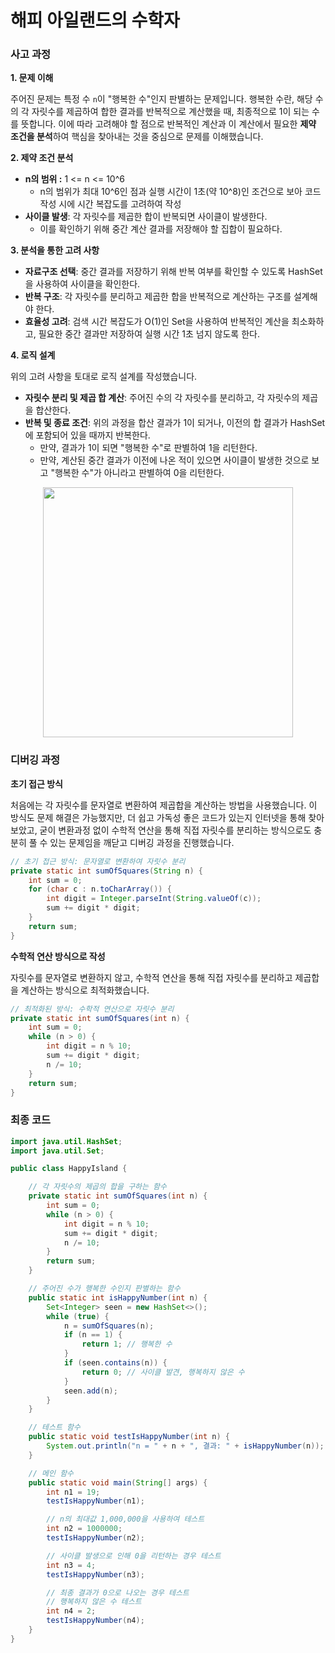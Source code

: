 # 해피 아일랜드의 수학자

### 사고 과정
**1. 문제 이해**

주어진 문제는 특정 수 `n`이 "행복한 수"인지 판별하는 문제입니다. 행복한 수란, 해당 수의 각 자릿수를 제곱하여 합한 결과를 반복적으로 계산했을 때, 최종적으로 1이 되는 수를 뜻합니다. 이에 따라 고려해야 할 점으로 반복적인 계산과 이 계산에서 필요한 **제약 조건을 분석**하여 핵심을 찾아내는 것을 중심으로 문제를 이해했습니다.

**2. 제약 조건 분석**

- **n의 범위 :** 1 <= n <= 10^6
    - n의 범위가 최대 10^6인 점과 실행 시간이 1초(약 10^8)인 조건으로 보아 코드 작성 시에 시간 복잡도를 고려하여 작성
- **사이클 발생**: 각 자릿수를 제곱한 합이 반복되면 사이클이 발생한다.
    - 이를 확인하기 위해 중간 계산 결과를 저장해야 할 집합이 필요하다.

**3. 분석을 통한 고려 사항**

- **자료구조 선택**: 중간 결과를 저장하기 위해 반복 여부를 확인할 수 있도록 HashSet을 사용하여 사이클을 확인한다.
- **반복 구조**: 각 자릿수를 분리하고 제곱한 합을 반복적으로 계산하는 구조를 설계해야 한다.
- **효율성 고려**: 검색 시간 복잡도가 O(1)인 Set을 사용하여 반복적인 계산을 최소화하고, 필요한 중간 결과만 저장하여 실행 시간 1초 넘지 않도록 한다.

**4. 로직 설계**

위의 고려 사항을 토대로 로직 설계를 작성했습니다.

- **자릿수 분리 및 제곱 합 계산**: 주어진 수의 각 자릿수를 분리하고, 각 자릿수의 제곱을 합산한다.
- **반복 및 종료 조건**: 위의 과정을 합산 결과가 1이 되거나, 이전의 합 결과가 HashSet에 포함되어 있을 때까지 반복한다.
    - 만약, 결과가 1이 되면 "행복한 수"로 판별하여 1을 리턴한다.
    - 만약, 계산된 중간 결과가 이전에 나온 적이 있으면 사이클이 발생한 것으로 보고 "행복한 수"가 아니라고 판별하여 0을 리턴한다.

<p align="center">
 <img src="https://github.com/dnzp75/bootagit-mission/assets/105201451/4b5bec1c-6615-455b-ac57-bf1ded9bd4db.png" width="400" height="400"/>
</p>

### 디버깅 과정

**초기 접근 방식**

처음에는 각 자릿수를 문자열로 변환하여 제곱합을 계산하는 방법을 사용했습니다. 이 방식도 문제 해결은 가능했지만, 더 쉽고 가독성 좋은 코드가 있는지 인터넷을 통해 찾아보았고, 굳이 변환과정 없이 수학적 연산을 통해 직접 자릿수를 분리하는 방식으로도 충분히 풀 수 있는 문제임을 깨닫고 디버깅 과정을 진행했습니다. 

```java
// 초기 접근 방식: 문자열로 변환하여 자릿수 분리
private static int sumOfSquares(String n) {
    int sum = 0;
    for (char c : n.toCharArray()) {
        int digit = Integer.parseInt(String.valueOf(c));
        sum += digit * digit;
    }
    return sum;
}
```

**수학적 연산 방식으로 작성**

자릿수를 문자열로 변환하지 않고, 수학적 연산을 통해 직접 자릿수를 분리하고 제곱합을 계산하는 방식으로 최적화했습니다.

```java
// 최적화된 방식: 수학적 연산으로 자릿수 분리
private static int sumOfSquares(int n) {
    int sum = 0;
    while (n > 0) {
        int digit = n % 10;
        sum += digit * digit;
        n /= 10;
    }
    return sum;
}
```

### 최종 코드

```java
import java.util.HashSet;
import java.util.Set;

public class HappyIsland {

    // 각 자릿수의 제곱의 합을 구하는 함수
    private static int sumOfSquares(int n) {
        int sum = 0;
        while (n > 0) {
            int digit = n % 10;
            sum += digit * digit;
            n /= 10;
        }
        return sum;
    }

    // 주어진 수가 행복한 수인지 판별하는 함수
    public static int isHappyNumber(int n) {
        Set<Integer> seen = new HashSet<>();
        while (true) {
            n = sumOfSquares(n);
            if (n == 1) {
                return 1; // 행복한 수
            }
            if (seen.contains(n)) {
                return 0; // 사이클 발견, 행복하지 않은 수
            }
            seen.add(n);
        }
    }

    // 테스트 함수
    public static void testIsHappyNumber(int n) {
        System.out.println("n = " + n + ", 결과: " + isHappyNumber(n));
    }

    // 메인 함수
    public static void main(String[] args) {
        int n1 = 19;
        testIsHappyNumber(n1);

        // n의 최대값 1,000,000을 사용하여 테스트
        int n2 = 1000000;
        testIsHappyNumber(n2);

        // 사이클 발생으로 인해 0을 리턴하는 경우 테스트
        int n3 = 4;
        testIsHappyNumber(n3);

        // 최종 결과가 0으로 나오는 경우 테스트
        // 행복하지 않은 수 테스트
        int n4 = 2; 
        testIsHappyNumber(n4);
    }
}

```
